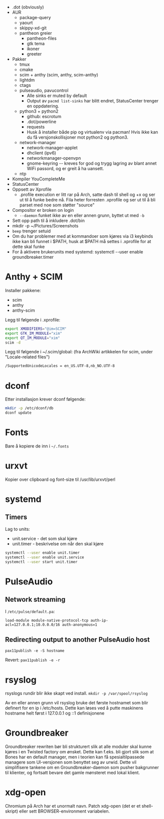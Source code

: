 - .dot (obviously)
- AUR
    - package-query
    - yaourt
    - skippy-xd-git
    - pantheon greier
        - pantheon-files
        - gtk tema
        - ikoner
        - greeter
- Pakker
    - tmux
    - cmake
    - scim + anthy (scim, anthy, scim-anthy)
    - lightdm
    - ctags
    - pulseaudio, pavucontrol
        - Alle sinks er muted by default
        - Output av `pacmd list-sinks` har blitt endret,
          StatusCenter trenger en oppdatering.
    - python3 + python2
        - github: escrotum
        - .dot/powerline
        - requests
        - Husk å installer både pip og virtualenv via pacman!
          Hvis ikke kan du få versjonskollisjoner mot python2 og
          python3.
    - network-manager
        - network-manager-applet
        - dhclient (ipv6)
        - networkmanager-openvpn
        - gnome-keyring -- kreves for god og trygg lagring av blant annet WiFi passord, og er greit å ha uansett.
    - ntp
- Kompiler YouCompleteMe
- StatusCenter
- Oppsett av Xprofile
    - .profile execution er litt rar på Arch, satte dash til shell og +x og ser ut til å funke bedre nå.
      Fila heter forresten .xprofile og ser ut til å bli parset med noe som støtter "source"
- Compositor er broken on login
    - `--daemon` funket ikke av en eller annen grunn, byttet ut med `-b`
- Sett opp path til å inkludere .dot/bin
- mkdir -p ~/Pictures/Screenshots
- `beep` trenger setuid
- Om du har problemer med at kommandoer som kjøres via i3 keybinds ikke kan bli funnet i $PATH, husk at $PATH
  må settes i .xprofile for at dette skal funke
- For å aktivere brukerunits med systemd: systemctl --user enable groundbreaker.timer


# Anthy + SCIM
Installer pakkene:
- scim
- anthy
- anthy-scim

Legg til følgende i .xprofile:
````bash
export XMODIFIERS="@im=SCIM"
export GTK_IM_MODULE="xim"
export QT_IM_MODULE="xim"
scim -d
````

Legg til følgende i ~/.scim/global: (fra ArchWiki artikkelen for scim, under "Locale-related files")
````bash
/SupportedUnicodeLocales = en_US.UTF-8,nb_NO.UTF-8
````

# dconf
Etter installasjon krever dconf følgende:
````bash
mkdir -p /etc/dconf/db
dconf update
````

# Fonts
Bare å kopiere de inn i `~/.fonts`

# urxvt
Kopier over clipboard og font-size til /usr/lib/urxvt/perl

# systemd
## Timers
Lag to units:

- unit.service - det som skal kjøre
- unit.timer - beskrivelse om når den skal kjøre
````bash
systemctl --user enable unit.timer
systemctl --user enable unit.service
systemctl --user start unit.timer
````

# PulseAudio
## Network streaming
I `/etc/pulse/default.pa`:

`load-module module-native-protocol-tcp auth-ip-acl=127.0.0.1;10.0.0.0/16 auth-anonymous=1`

## Redirecting output to another PulseAudio host
`pax11publish -e -S hostname`

Revert: `pax11publish -e -r`

# rsyslog
rsyslogs rundir blir ikke skapt ved install. `mkdir -p /var/spool/rsyslog`

Av en eller annen grunn vil rsyslog bruke det første hostnamet som blir definert for en ip i /etc/hosts. Dette kan løses ved å putte maskinens hostname helt først i 127.0.0.1 og ::1 definisjonene

# Groundbreaker
Groundbreaker rewriten bør bli strukturert slik at alle moduler skal kunne kjøres i en Twisted factory om ønsket.
Dette kan f.eks. bli gjort slik som at Bones har en default manager, men i teorien kan få spesialtilpassede managere
som UI-versjonen som benyttet seg av urwid.
Dette vil simplifisere tankene om en Groundbreaker-daemon som pusher bakgrunner til klienter, og fortsatt bevare
det gamle mønsteret med lokal klient.

# xdg-open
Chromium på Arch har et unormalt navn. Patch xdg-open (det er et shell-skript) eller sett BROWSER-environment variabelen.
